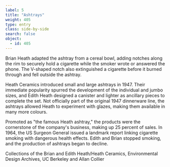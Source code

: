 ```yaml
---
label: 5
title: "Ashtrays"
weight: 405
type: entry
class: side-by-side
search: false
object:
  - id: 405
---
```

Brian Heath adapted the ashtray from a cereal bowl, adding notches along the rim to securely hold a cigarette while the smoker wrote or answered the phone. The V-shaped notch also extinguished a cigarette before it burned through and fell outside the ashtray.

Heath Ceramics introduced small and large ashtrays in 1947. Their immediate popularity spurred the development of the individual and jumbo sizes, and Edith Heath designed a canister and lighter as ancillary pieces to complete the set. Not officially part of the original 1947 dinnerware line, the ashtrays allowed Heath to experiment with glazes, making them available in many more colours.

Promoted as "the famous Heath ashtray," the products were the cornerstone of the company's business, making up 25 percent of sales. In 1964, the US Surgeon General issued a landmark report linking cigarette smoking with dangerous health effects. Edith and Brian stopped smoking, and the production of ashtrays began to decline.

Collections of the Brian and Edith Heath/Heath Ceramics, Environmental Design Archives, UC Berkeley and Allan Collier